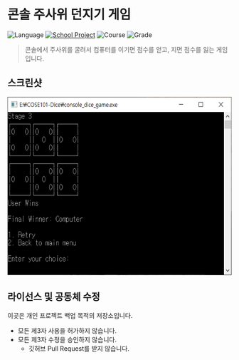 # 콘솔 주사위 던지기 게임

![Language][language-c]
[![School Project][korea-university-image]][korea-university-cs-url]
![Course][course-cose101]
![Grade][grade-a+]

> 콘솔에서 주사위를 굴려서 컴퓨터를 이기면 점수를 얻고, 지면 점수를 잃는 게임입니다.

## 스크린샷

<img src="documents/screenshot.png" height="400px">

## 라이선스 및 공동체 수정

이곳은 개인 프로젝트 백업 목적의 저장소입니다.

  * 모든 제3자 사용을 허가하지 않습니다.
  * 모든 제3자 수정을 승인하지 않습니다.
    * 깃허브 Pull Request를 받지 않습니다.

<!-- Image definitions -->
[korea-university-image]: https://img.shields.io/badge/Institution-Korea%20University-red
[korea-university-cs-url]: http://cs.korea.ac.kr
[course-cose101]: https://img.shields.io/badge/Course-Computer%20Programming%20I-brightgreen
[language-c]: https://img.shields.io/badge/Language-C-orange
[grade-a+]: https://img.shields.io/badge/Grade-A%2B-yellow
